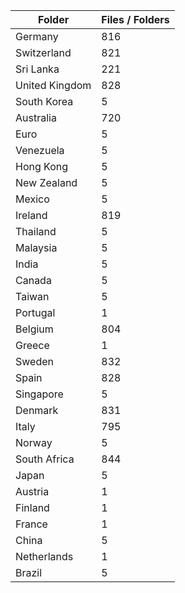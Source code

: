 | Folder         |   Files / Folders |
|----------------|-------------------|
| Germany        |               816 |
| Switzerland    |               821 |
| Sri Lanka      |               221 |
| United Kingdom |               828 |
| South Korea    |                 5 |
| Australia      |               720 |
| Euro           |                 5 |
| Venezuela      |                 5 |
| Hong Kong      |                 5 |
| New Zealand    |                 5 |
| Mexico         |                 5 |
| Ireland        |               819 |
| Thailand       |                 5 |
| Malaysia       |                 5 |
| India          |                 5 |
| Canada         |                 5 |
| Taiwan         |                 5 |
| Portugal       |                 1 |
| Belgium        |               804 |
| Greece         |                 1 |
| Sweden         |               832 |
| Spain          |               828 |
| Singapore      |                 5 |
| Denmark        |               831 |
| Italy          |               795 |
| Norway         |                 5 |
| South Africa   |               844 |
| Japan          |                 5 |
| Austria        |                 1 |
| Finland        |                 1 |
| France         |                 1 |
| China          |                 5 |
| Netherlands    |                 1 |
| Brazil         |                 5 |